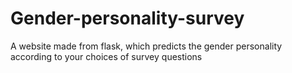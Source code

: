 # Gender-personality-survey

A website made from flask, which predicts the gender personality according to your choices of survey questions 
